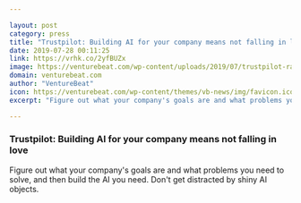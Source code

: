 ```yaml
---

layout: post
category: press
title: "Trustpilot: Building AI for your company means not falling in love"
date: 2019-07-28 00:11:25
link: https://vrhk.co/2yfBUZx
image: https://venturebeat.com/wp-content/uploads/2019/07/trustpilot-ramin-vatanparast-vb-transform-2019.jpg?w=1200&strip=all
domain: venturebeat.com
author: "VentureBeat"
icon: https://venturebeat.com/wp-content/themes/vb-news/img/favicon.ico
excerpt: "Figure out what your company's goals are and what problems you need to solve, and then build the AI you need. Don't get distracted by shiny AI objects."

---
```


### Trustpilot: Building AI for your company means not falling in love

Figure out what your company's goals are and what problems you need to solve, and then build the AI you need. Don't get distracted by shiny AI objects.